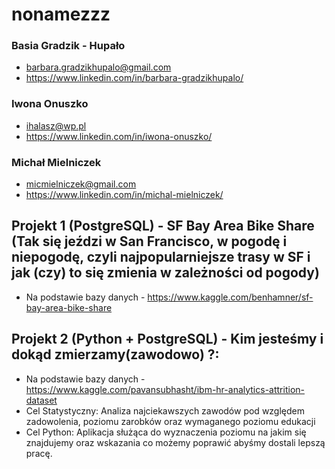 # nonamezzz
### Basia Gradzik - Hupało
* barbara.gradzikhupalo@gmail.com
* https://www.linkedin.com/in/barbara-gradzikhupalo/
### Iwona Onuszko
* ihalasz@wp.pl
* https://www.linkedin.com/in/iwona-onuszko/
### Michał Mielniczek
* micmielniczek@gmail.com
* https://www.linkedin.com/in/michal-mielniczek/

## Projekt 1 (PostgreSQL) - SF Bay Area Bike Share (Tak się jeździ w San Francisco, w pogodę i niepogodę, czyli najpopularniejsze trasy w SF i jak (czy) to się zmienia w zależności od pogody)
* Na podstawie bazy danych - https://www.kaggle.com/benhamner/sf-bay-area-bike-share
## Projekt 2 (Python + PostgreSQL) - Kim jesteśmy i dokąd zmierzamy(zawodowo) ?:
* Na podstawie bazy danych - https://www.kaggle.com/pavansubhasht/ibm-hr-analytics-attrition-dataset
* Cel Statystyczny: Analiza najciekawszych zawodów pod względem zadowolenia, poziomu zarobków oraz wymaganego poziomu edukacji
* Cel Python: Aplikacja służąca do wyznaczenia poziomu na jakim się  znajdujemy oraz wskazania co możemy poprawić abyśmy dostali lepszą pracę.
